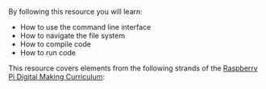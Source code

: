 By following this resource you will learn:

- How to use the command line interface
- How to navigate the file system
- How to compile code
- How to run code

This resource covers elements from the following strands of the [Raspberry Pi Digital Making Curriculum](https://www.raspberrypi.org/curriculum/):

